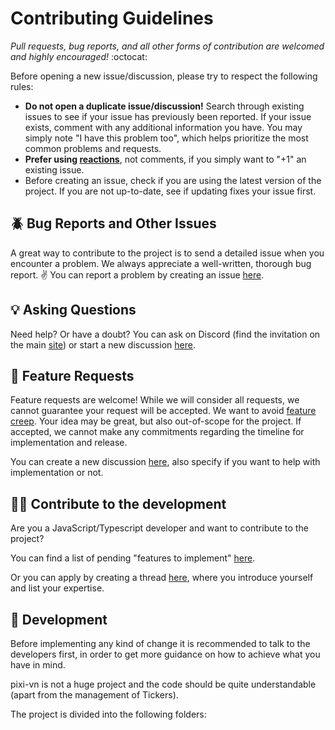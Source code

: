# Contributing Guidelines

*Pull requests, bug reports, and all other forms of contribution are welcomed and highly encouraged!* :octocat:

Before opening a new issue/discussion, please try to respect the following rules:

* **Do not open a duplicate issue/discussion!** Search through existing issues to see if your issue has previously been reported. If your issue exists, comment with any additional information you have. You may simply note "I have this problem too", which helps prioritize the most common problems and requests. 
* **Prefer using [reactions](https://github.blog/2016-03-10-add-reactions-to-pull-requests-issues-and-comments/)**, not comments, if you simply want to "+1" an existing issue.
* Before creating an issue, check if you are using the latest version of the project. If you are not up-to-date, see if updating fixes your issue first.

## :beetle: Bug Reports and Other Issues

A great way to contribute to the project is to send a detailed issue when you encounter a problem. We always appreciate a well-written, thorough bug report. :v: You can report a problem by creating an issue [here](https://github.com/DRincs-Productions/pixi-vn/issues/new).

## :bulb: Asking Questions

Need help? Or have a doubt? You can ask on Discord (find the invitation on the main [site](https://pixi-vn.web.app/)) or start a new discussion [here](https://github.com/DRincs-Productions/pixi-vn/discussions/new?category=q-a).

## :love_letter: Feature Requests

Feature requests are welcome! While we will consider all requests, we cannot guarantee your request will be accepted. We want to avoid [feature creep](https://en.wikipedia.org/wiki/Feature_creep). Your idea may be great, but also out-of-scope for the project. If accepted, we cannot make any commitments regarding the timeline for implementation and release.

You can create a new discussion [here](https://github.com/DRincs-Productions/pixi-vn/discussions/new?category=ideas), also specify if you want to help with implementation or not.

## 👨‍🏫 Contribute to the development

Are you a JavaScript/Typescript developer and want to contribute to the project?

You can find a list of pending "features to implement" [here](https://github.com/DRincs-Productions/pixi-vn/discussions/categories/pixi-vn-needs-help).

Or you can apply by creating a thread [here](https://github.com/DRincs-Productions/pixi-vn/discussions/new?category=pixi-vn-needs-help), where you introduce yourself and list your expertise.

## 🔨 Development

Before implementing any kind of change it is recommended to talk to the developers first, in order to get more guidance on how to achieve what you have in mind.

pixi-vn is not a huge project and the code should be quite understandable (apart from the management of Tickers).

The project is divided into the following folders:
